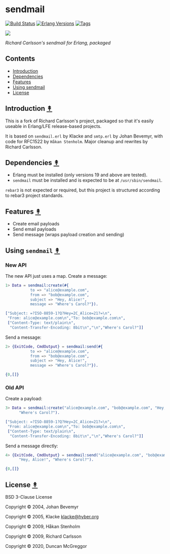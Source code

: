 # sendmail

[![Build Status][gh-actions-badge]][gh-actions] [![Erlang Versions][erlang badge]][versions] [![Tags][github tags badge]][github tags]

[![][logo]][logo-large]

*Richard Carlsson's sendmail for Erlang, packaged*


## Contents

* [Introduction](#introduction-)
* [Dependencies](#dependencies-)
* [Features](#features-)
* [Using sendmail](#using-sendmail-)
* [License](#license-)


## Introduction [&#x219F;](#contents)

This is a fork of Richard Carlsson's project, packaged so that it's easily useable in Erlang/LFE release-based projects.

It is based on `sendmail.erl` by Klacke and `smtp.erl` by Johan Bevemyr, with code for RFC1522 by `Håkan Stenholm`. Major cleanup and rewrites by Richard Carlsson.

## Dependencies [&#x219F;](#contents)

* Erlang must be installed (only versions 19 and above are tested).
* `sendmail` must be installed and is expected to be at `/usr/sbin/sendmail`.

`rebar3` is not expected or required, but this project is structured according to rebar3 project standards.

## Features [&#x219F;](#contents)

* Create email payloads
* Send email payloads
* Send message (wraps payload creation and sending)

## Using `sendmail` [&#x219F;](#contents)

### New API

The new API just uses a map. Create a message:

```erlang
1> Data = sendmail:create(#{
           to => "alice@example.com",
           from => "bob@example.com",
           subject => "Hey, Alice!",
           message => "Where's Carol?"}).
```
```erlang
["Subject: =?ISO-8859-1?Q?Hey=2C_Alice=21?=\n",
 "From: alice@example.com\n","To: bob@example.com\n",
 ["Content-Type: text/plain\n",
  "Content-Transfer-Encoding: 8bit\n","\n","Where's Carol?"]]
```

Send a message:

```erlang
2> {ExitCode, CmdOutput} = sendmail:send(#{
           to => "alice@example.com",
           from => "bob@example.com",
           subject => "Hey, Alice!",
           message => "Where's Carol?"}).
```
```erlang
{0,[]}
```

### Old API

Create a payload:

```erlang
3> Data = sendmail:create("alice@example.com", "bob@example.com", "Hey, Alice!",
      "Where's Carol?").
```
```erlang
["Subject: =?ISO-8859-1?Q?Hey=2C_Alice=21?=\n",
 "From: alice@example.com\n","To: bob@example.com\n",
 ["Content-Type: text/plain\n",
  "Content-Transfer-Encoding: 8bit\n","\n","Where's Carol?"]]
```

Send a message directly:

```erlang
4> {ExitCode, CmdOutput} = sendmail:send("alice@example.com", "bob@example.com",
      "Hey, Alice!", "Where's Carol?").
```
```erlang
{0,[]}
```

## License [&#x219F;](#contents)

BSD 3-Clause License

Copyright © 2004, Johan Bevemyr

Copyright © 2005, Klacke <klacke@hyber.org>

Copyright © 2009, Håkan Stenholm

Copyright © 2009, Richard Carlsson

Copyright © 2020, Duncan McGreggor

<!-- Named page links below: /-->

[logo]: priv/images/logo-small.png
[logo-large]: priv/images/logo-large.png
[org]: https://github.com/lfe-rebar3
[github]: https://github.com/erlsci/sendmail
[gh-actions-badge]: https://github.com/erlsci/sendmail/workflows/ci%2Fcd/badge.svg
[gh-actions]: https://github.com/erlsci/sendmail/actions
[erlang badge]: https://img.shields.io/badge/erlang-19%20to%2023-blue.svg
[versions]: https://github.com/erlsci/sendmail/blob/master/.github/workflows/cicd.yml
[github tags]: https://github.com/erlsci/sendmail/tags
[github tags badge]: https://img.shields.io/github/tag/erlsci/sendmail.svg
[github downloads]: https://img.shields.io/github/downloads/atom/atom/total.svg
